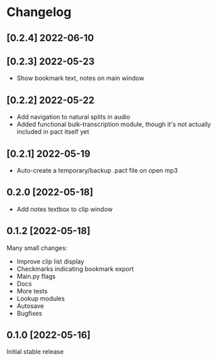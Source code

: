 # Changelog

## [0.2.4] 2022-06-10


## [0.2.3] 2022-05-23

* Show bookmark text, notes on main window

## [0.2.2] 2022-05-22

* Add navigation to natural splits in audio
* Added functional bulk-transcription module, though it's
  not actually included in pact itself yet

## [0.2.1] 2022-05-19

* Auto-create a temporary/backup .pact file on open mp3

## 0.2.0 [2022-05-18]

* Add notes textbox to clip window

## 0.1.2 [2022-05-18]

Many small changes:

* Improve clip list display
* Checkmarks indicating bookmark export
* Main.py flags
* Docs
* More tests
* Lookup modules
* Autosave
* Bugfixes

## 0.1.0 [2022-05-16]

Initial stable release
